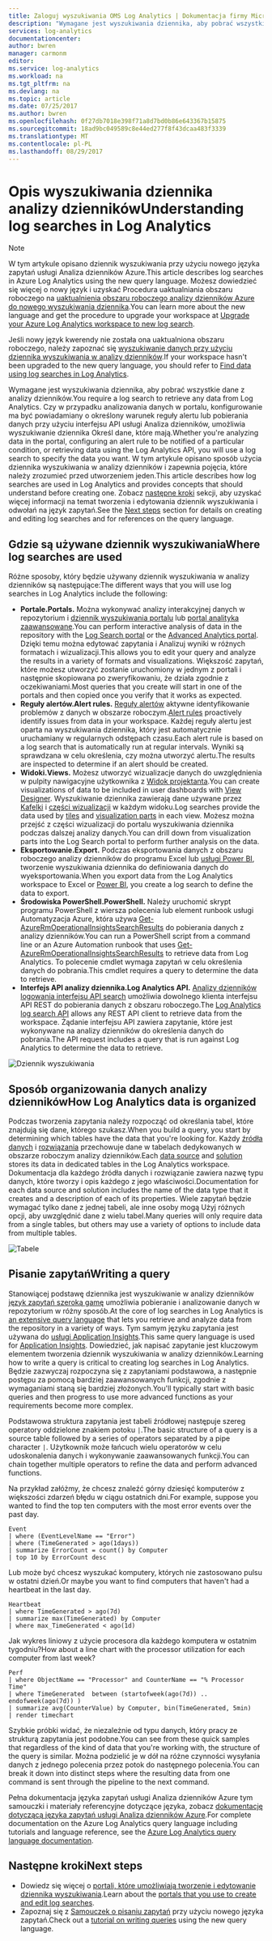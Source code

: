```yaml
---
title: Zaloguj wyszukiwania OMS Log Analytics | Dokumentacja firmy Microsoft
description: "Wymagane jest wyszukiwania dziennika, aby pobrać wszystkie dane z analizy dzienników.  W tym artykule opisano sposób nowy dziennik wyszukiwania są używane w analizy dzienników i zapewnia pojęcia, które należy zrozumieć przed utworzeniem jeden."
services: log-analytics
documentationcenter: 
author: bwren
manager: carmonm
editor: 
ms.service: log-analytics
ms.workload: na
ms.tgt_pltfrm: na
ms.devlang: na
ms.topic: article
ms.date: 07/25/2017
ms.author: bwren
ms.openlocfilehash: 0f27db7018e398f71a8d7bd0b86e643367b15875
ms.sourcegitcommit: 18ad9bc049589c8e44ed277f8f43dcaa483f3339
ms.translationtype: MT
ms.contentlocale: pl-PL
ms.lasthandoff: 08/29/2017
---
```

# <a name="understanding-log-searches-in-log-analytics"></a><span data-ttu-id="37716-104">Opis wyszukiwania dziennika analizy dzienników</span><span class="sxs-lookup"><span data-stu-id="37716-104">Understanding log searches in Log Analytics</span></span>

> [!NOTE]
> <span data-ttu-id="37716-105">W tym artykule opisano dziennik wyszukiwania przy użyciu nowego języka zapytań usługi Analiza dzienników Azure.</span><span class="sxs-lookup"><span data-stu-id="37716-105">This article describes log searches in Azure Log Analytics using the new query language.</span></span>  <span data-ttu-id="37716-106">Możesz dowiedzieć się więcej o nowy język i uzyskać Procedura uaktualniania obszaru roboczego na [uaktualnienia obszaru roboczego analizy dzienników Azure do nowego wyszukiwania dziennika](log-analytics-log-search-upgrade.md).</span><span class="sxs-lookup"><span data-stu-id="37716-106">You can learn more about the new language and get the procedure to upgrade your workspace at [Upgrade your Azure Log Analytics workspace to new log search](log-analytics-log-search-upgrade.md).</span></span>  
>
> <span data-ttu-id="37716-107">Jeśli nowy język kwerendy nie została ona uaktualniona obszaru roboczego, należy zapoznać się [wyszukiwanie danych przy użyciu dziennika wyszukiwania w analizy dzienników](log-analytics-log-searches.md).</span><span class="sxs-lookup"><span data-stu-id="37716-107">If your workspace hasn't been upgraded to the new query language, you should refer to [Find data using log searches in Log Analytics](log-analytics-log-searches.md).</span></span>

<span data-ttu-id="37716-108">Wymagane jest wyszukiwania dziennika, aby pobrać wszystkie dane z analizy dzienników.</span><span class="sxs-lookup"><span data-stu-id="37716-108">You require a log search to retrieve any data from Log Analytics.</span></span>  <span data-ttu-id="37716-109">Czy w przypadku analizowania danych w portalu, konfigurowanie ma być powiadamiany o określony warunek reguły alertu lub pobierania danych przy użyciu interfejsu API usługi Analiza dzienników, umożliwia wyszukiwanie dziennika Określ dane, które mają.</span><span class="sxs-lookup"><span data-stu-id="37716-109">Whether you're analyzing data in the portal, configuring an alert rule to be notified of a particular condition, or retrieving data using the Log Analytics API, you will use a log search to specify the data you want.</span></span>  <span data-ttu-id="37716-110">W tym artykule opisano sposób użycia dziennika wyszukiwania w analizy dzienników i zapewnia pojęcia, które należy zrozumieć przed utworzeniem jeden.</span><span class="sxs-lookup"><span data-stu-id="37716-110">This article describes how log searches are used in Log Analytics and provides concepts that should understand before creating one.</span></span> <span data-ttu-id="37716-111">Zobacz [następne kroki](#next-steps) sekcji, aby uzyskać więcej informacji na temat tworzenia i edytowania dziennik wyszukiwania i odwołań na język zapytań.</span><span class="sxs-lookup"><span data-stu-id="37716-111">See the [Next steps](#next-steps) section for details on creating and editing log searches and for references on the query language.</span></span>

## <a name="where-log-searches-are-used"></a><span data-ttu-id="37716-112">Gdzie są używane dziennik wyszukiwania</span><span class="sxs-lookup"><span data-stu-id="37716-112">Where log searches are used</span></span>

<span data-ttu-id="37716-113">Różne sposoby, który będzie używany dziennik wyszukiwania w analizy dzienników są następujące:</span><span class="sxs-lookup"><span data-stu-id="37716-113">The different ways that you will use log searches in Log Analytics include the following:</span></span>

- <span data-ttu-id="37716-114">**Portale.**</span><span class="sxs-lookup"><span data-stu-id="37716-114">**Portals.**</span></span> <span data-ttu-id="37716-115">Można wykonywać analizy interakcyjnej danych w repozytorium i [dziennik wyszukiwania portalu](log-analytics-log-search-log-search-portal.md) lub [portal analityka zaawansowane](https://go.microsoft.com/fwlink/?linkid=856587).</span><span class="sxs-lookup"><span data-stu-id="37716-115">You can perform interactive analysis of data in the repository with the [Log Search portal](log-analytics-log-search-log-search-portal.md) or the [Advanced Analytics portal](https://go.microsoft.com/fwlink/?linkid=856587).</span></span>  <span data-ttu-id="37716-116">Dzięki temu można edytować zapytania i Analizuj wyniki w różnych formatach i wizualizacji.</span><span class="sxs-lookup"><span data-stu-id="37716-116">This allows you to edit your query and analyze the results in a variety of formats and visualizations.</span></span>  <span data-ttu-id="37716-117">Większość zapytań, które możesz utworzyć zostanie uruchomiony w jednym z portali i następnie skopiowana po zweryfikowaniu, że działa zgodnie z oczekiwaniami.</span><span class="sxs-lookup"><span data-stu-id="37716-117">Most queries that you create will start in one of the portals and then copied once you verify that it works as expected.</span></span>
- <span data-ttu-id="37716-118">**Reguły alertów.**</span><span class="sxs-lookup"><span data-stu-id="37716-118">**Alert rules.**</span></span> <span data-ttu-id="37716-119">[Reguły alertów](log-analytics-alerts.md) aktywne identyfikowanie problemów z danych w obszarze roboczym.</span><span class="sxs-lookup"><span data-stu-id="37716-119">[Alert rules](log-analytics-alerts.md) proactively identify issues from data in your workspace.</span></span>  <span data-ttu-id="37716-120">Każdej reguły alertu jest oparta na wyszukiwania dziennika, który jest automatycznie uruchamiany w regularnych odstępach czasu.</span><span class="sxs-lookup"><span data-stu-id="37716-120">Each alert rule is based on a log search that is automatically run at regular intervals.</span></span>  <span data-ttu-id="37716-121">Wyniki są sprawdzana w celu określenia, czy można utworzyć alertu.</span><span class="sxs-lookup"><span data-stu-id="37716-121">The results are inspected to determine if an alert should be created.</span></span>
- <span data-ttu-id="37716-122">**Widoki.**</span><span class="sxs-lookup"><span data-stu-id="37716-122">**Views.**</span></span>  <span data-ttu-id="37716-123">Możesz utworzyć wizualizacje danych do uwzględnienia w pulpity nawigacyjne użytkownika z [Widok projektanta](log-analytics-view-designer.md).</span><span class="sxs-lookup"><span data-stu-id="37716-123">You can create visualizations of data to be included in user dashboards with [View Designer](log-analytics-view-designer.md).</span></span>  <span data-ttu-id="37716-124">Wyszukiwanie dziennika zawierają dane używane przez [Kafelki](log-analytics-view-designer-tiles.md) i [części wizualizacji](log-analytics-view-designer-parts.md) w każdym widoku.</span><span class="sxs-lookup"><span data-stu-id="37716-124">Log searches provide the data used by [tiles](log-analytics-view-designer-tiles.md) and [visualization parts](log-analytics-view-designer-parts.md) in each view.</span></span>  <span data-ttu-id="37716-125">Możesz można przejść z części wizualizacji do portalu wyszukiwania dziennika podczas dalszej analizy danych.</span><span class="sxs-lookup"><span data-stu-id="37716-125">You can drill down from visualization parts into the Log Search portal to perform further analysis on the data.</span></span>
- <span data-ttu-id="37716-126">**Eksportowanie.**</span><span class="sxs-lookup"><span data-stu-id="37716-126">**Export.**</span></span>  <span data-ttu-id="37716-127">Podczas eksportowania danych z obszaru roboczego analizy dzienników do programu Excel lub [usługi Power BI](log-analytics-powerbi.md), tworzenie wyszukiwania dziennika do definiowania danych do wyeksportowania.</span><span class="sxs-lookup"><span data-stu-id="37716-127">When you export data from the Log Analytics workspace to Excel or [Power BI](log-analytics-powerbi.md), you create a log search to define the data to export.</span></span>
- <span data-ttu-id="37716-128">**Środowiska PowerShell.**</span><span class="sxs-lookup"><span data-stu-id="37716-128">**PowerShell.**</span></span> <span data-ttu-id="37716-129">Należy uruchomić skrypt programu PowerShell z wiersza polecenia lub element runbook usługi Automatyzacja Azure, która używa [Get-AzureRmOperationalInsightsSearchResults](https://docs.microsoft.com/powershell/module/azurerm.operationalinsights/get-azurermoperationalinsightssearchresults?view=azurermps-4.0.0) do pobierania danych z analizy dzienników.</span><span class="sxs-lookup"><span data-stu-id="37716-129">You can run a PowerShell script from a command line or an Azure Automation runbook that uses [Get-AzureRmOperationalInsightsSearchResults](https://docs.microsoft.com/powershell/module/azurerm.operationalinsights/get-azurermoperationalinsightssearchresults?view=azurermps-4.0.0) to retrieve data from Log Analytics.</span></span>  <span data-ttu-id="37716-130">To polecenie cmdlet wymaga zapytań w celu określenia danych do pobrania.</span><span class="sxs-lookup"><span data-stu-id="37716-130">This cmdlet requires a query to determine the data to retrieve.</span></span>
- <span data-ttu-id="37716-131">**Interfejs API analizy dziennika.**</span><span class="sxs-lookup"><span data-stu-id="37716-131">**Log Analytics API.**</span></span>  <span data-ttu-id="37716-132">[Analizy dzienników logowania interfejsu API search](log-analytics-log-search-api.md) umożliwia dowolnego klienta interfejsu API REST do pobierania danych z obszaru roboczego.</span><span class="sxs-lookup"><span data-stu-id="37716-132">The [Log Analytics log search API](log-analytics-log-search-api.md) allows any REST API client to retrieve data from the workspace.</span></span>  <span data-ttu-id="37716-133">Żądanie interfejsu API zawiera zapytanie, które jest wykonywane na analizy dzienników do określenia danych do pobrania.</span><span class="sxs-lookup"><span data-stu-id="37716-133">The API request includes a query that is run against Log Analytics to determine the data to retrieve.</span></span>

![Dziennik wyszukiwania](media/log-analytics-log-search-new/log-search-overview.png)

## <a name="how-log-analytics-data-is-organized"></a><span data-ttu-id="37716-135">Sposób organizowania danych analizy dzienników</span><span class="sxs-lookup"><span data-stu-id="37716-135">How Log Analytics data is organized</span></span>
<span data-ttu-id="37716-136">Podczas tworzenia zapytania należy rozpocząć od określania tabel, które znajdują się dane, którego szukasz.</span><span class="sxs-lookup"><span data-stu-id="37716-136">When you build a query, you start by determining which tables have the data that you're looking for.</span></span> <span data-ttu-id="37716-137">Każdy [źródła danych](log-analytics-data-sources.md) i [rozwiązania](../operations-management-suite/operations-management-suite-solutions.md) przechowuje dane w tabelach dedykowanych w obszarze roboczym analizy dzienników.</span><span class="sxs-lookup"><span data-stu-id="37716-137">Each [data source](log-analytics-data-sources.md) and [solution](../operations-management-suite/operations-management-suite-solutions.md) stores its data in dedicated tables in the Log Analytics workspace.</span></span>  <span data-ttu-id="37716-138">Dokumentacja dla każdego źródła danych i rozwiązanie zawiera nazwę typu danych, które tworzy i opis każdego z jego właściwości.</span><span class="sxs-lookup"><span data-stu-id="37716-138">Documentation for each data source and solution includes the name of the data type that it creates and a description of each of its properties.</span></span>     <span data-ttu-id="37716-139">Wiele zapytań będzie wymagać tylko dane z jednej tabeli, ale inne osoby mogą Użyj różnych opcji, aby uwzględnić dane z wielu tabel.</span><span class="sxs-lookup"><span data-stu-id="37716-139">Many queries will only require data from a single tables, but others may use a variety of options to include data from multiple tables.</span></span>

![Tabele](media/log-analytics-log-search-new/queries-tables.png)


## <a name="writing-a-query"></a><span data-ttu-id="37716-141">Pisanie zapytań</span><span class="sxs-lookup"><span data-stu-id="37716-141">Writing a query</span></span>
<span data-ttu-id="37716-142">Stanowiącej podstawę dziennika jest wyszukiwanie w analizy dzienników [język zapytań szeroką gamę](https://docs.loganalytics.io/) umożliwia pobieranie i analizowanie danych w repozytorium w różny sposób.</span><span class="sxs-lookup"><span data-stu-id="37716-142">At the core of log searches in Log Analytics is [an extensive query language](https://docs.loganalytics.io/) that lets you retrieve and analyze data from the repository in a variety of ways.</span></span>  <span data-ttu-id="37716-143">Tym samym języku zapytania jest używana do [usługi Application Insights](../application-insights/app-insights-analytics.md).</span><span class="sxs-lookup"><span data-stu-id="37716-143">This same query language is used for [Application Insights](../application-insights/app-insights-analytics.md).</span></span>  <span data-ttu-id="37716-144">Dowiedzieć, jak napisać zapytanie jest kluczowym elementem tworzenia dziennik wyszukiwania w analizy dzienników.</span><span class="sxs-lookup"><span data-stu-id="37716-144">Learning how to write a query is critical to creating log searches in Log Analytics.</span></span>  <span data-ttu-id="37716-145">Będzie zazwyczaj rozpoczyna się z zapytaniami podstawowa, a następnie postępu za pomocą bardziej zaawansowanych funkcji, zgodnie z wymaganiami staną się bardziej złożonych.</span><span class="sxs-lookup"><span data-stu-id="37716-145">You'll typically start with basic queries and then progress to use more advanced functions as your requirements become more complex.</span></span>

<span data-ttu-id="37716-146">Podstawowa struktura zapytania jest tabeli źródłowej następuje szereg operatory oddzielone znakiem potoku `|`.</span><span class="sxs-lookup"><span data-stu-id="37716-146">The basic structure of a query is a source table followed by a series of operators separated by a pipe character `|`.</span></span>  <span data-ttu-id="37716-147">Użytkownik może łańcuch wielu operatorów w celu udoskonalenia danych i wykonywanie zaawansowanych funkcji.</span><span class="sxs-lookup"><span data-stu-id="37716-147">You can chain together multiple operators to refine the data and perform advanced functions.</span></span>

<span data-ttu-id="37716-148">Na przykład załóżmy, że chcesz znaleźć górny dziesięć komputerów z większości zdarzeń błędu w ciągu ostatnich dni.</span><span class="sxs-lookup"><span data-stu-id="37716-148">For example, suppose you wanted to find the top ten computers with the most error events over the past day.</span></span>

    Event
    | where (EventLevelName == "Error")
    | where (TimeGenerated > ago(1days))
    | summarize ErrorCount = count() by Computer
    | top 10 by ErrorCount desc

<span data-ttu-id="37716-149">Lub może być chcesz wyszukać komputery, których nie zastosowano pulsu w ostatni dzień.</span><span class="sxs-lookup"><span data-stu-id="37716-149">Or maybe you want to find computers that haven't had a heartbeat in the last day.</span></span>

    Heartbeat
    | where TimeGenerated > ago(7d)
    | summarize max(TimeGenerated) by Computer
    | where max_TimeGenerated < ago(1d)  

<span data-ttu-id="37716-150">Jak wykres liniowy z użycie procesora dla każdego komputera w ostatnim tygodniu?</span><span class="sxs-lookup"><span data-stu-id="37716-150">How about a line chart with the processor utilization for each computer from last week?</span></span>

    Perf
    | where ObjectName == "Processor" and CounterName == "% Processor Time"
    | where TimeGenerated  between (startofweek(ago(7d)) .. endofweek(ago(7d)) )
    | summarize avg(CounterValue) by Computer, bin(TimeGenerated, 5min)
    | render timechart    

<span data-ttu-id="37716-151">Szybkie próbki widać, że niezależnie od typu danych, który pracy ze strukturą zapytania jest podobne.</span><span class="sxs-lookup"><span data-stu-id="37716-151">You can see from these quick samples that regardless of the kind of data that you're working with, the structure of the query is similar.</span></span>  <span data-ttu-id="37716-152">Można podzielić je w dół na różne czynności wysyłania danych z jednego polecenia przez potok do następnego polecenia.</span><span class="sxs-lookup"><span data-stu-id="37716-152">You can break it down into distinct steps where the resulting data from one command is sent through the pipeline to the next command.</span></span>

<span data-ttu-id="37716-153">Pełna dokumentacja języka zapytań usługi Analiza dzienników Azure tym samouczki i materiały referencyjne dotyczące języka, zobacz [dokumentację dotyczącą języka zapytań usługi Analiza dzienników Azure](https://docs.loganalytics.io/).</span><span class="sxs-lookup"><span data-stu-id="37716-153">For complete documentation on the Azure Log Analytics query language including tutorials and language reference, see the [Azure Log Analytics query language documentation](https://docs.loganalytics.io/).</span></span>

## <a name="next-steps"></a><span data-ttu-id="37716-154">Następne kroki</span><span class="sxs-lookup"><span data-stu-id="37716-154">Next steps</span></span>

- <span data-ttu-id="37716-155">Dowiedz się więcej o [portali, które umożliwiają tworzenie i edytowanie dziennika wyszukiwania](log-analytics-log-search-portals.md).</span><span class="sxs-lookup"><span data-stu-id="37716-155">Learn about the [portals that you use to create and edit log searches](log-analytics-log-search-portals.md).</span></span>
- <span data-ttu-id="37716-156">Zapoznaj się z [Samouczek o pisaniu zapytań](https://go.microsoft.com/fwlink/?linkid=856078) przy użyciu nowego języka zapytań.</span><span class="sxs-lookup"><span data-stu-id="37716-156">Check out a [tutorial on writing queries](https://go.microsoft.com/fwlink/?linkid=856078) using the new query language.</span></span>
